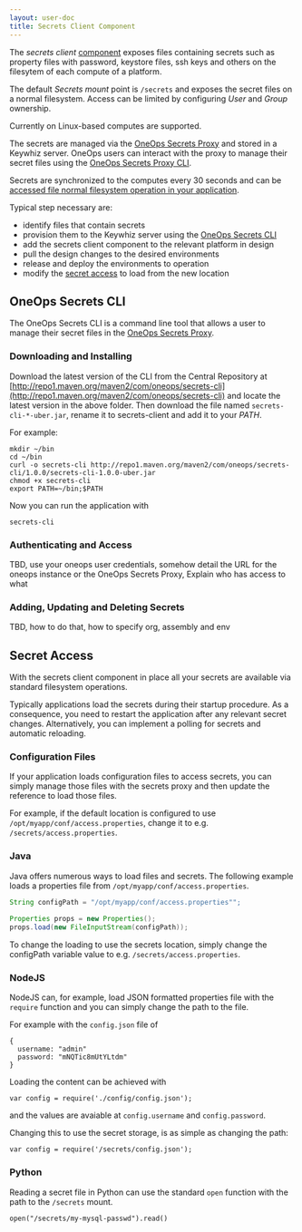 ```yaml
---
layout: user-doc
title: Secrets Client Component
---
```


The _secrets client_ [component](./components.html) exposes files containing
secrets such as property files with password, keystore files, ssh keys and 
others on the filesytem of each compute of a platform.

The default _Secrets mount_ point is `/secrets` and exposes the secret files on
a normal filesystem. Access can be limited by configuring _User_ and _Group_
ownership. 

Currently on Linux-based computes are supported.

The secrets are managed via the
[OneOps Secrets Proxy](../account/keywhiz-proxy.html) and stored in a Keywhiz
server. OneOps users can interact with the proxy to manage their secret files
using the [OneOps Secrets Proxy CLI](#keywhiz-proxy-cli). 

Secrets are synchronized to the computes every 30 seconds and can be [accessed
file normal filesystem operation in your application](#secret-access).

Typical step necessary are:

- identify files that contain secrets
- provision them to the Keywhiz server using the
[OneOps Secrets CLI](#oneops-secrets-cli)
- add the secrets client component to the relevant platform in design
- pull the design changes to the desired environments
- release and deploy the environments to operation
- modify the [secret access](#secret-access) to load from the new location


## OneOps Secrets CLI

The OneOps Secrets CLI is a command line tool that allows a user to manage their
secret files in the [OneOps Secrets Proxy](../account/keywhiz-proxy.html).

### Downloading and Installing

Download the latest version of the CLI from the Central Repository at
[http://repo1.maven.org/maven2/com/oneops/secrets-cli](http://repo1.maven.org/maven2/com/oneops/secrets-cli)
and locate the latest version in the above folder. Then download the file
named `secrets-cli-*-uber.jar`, rename it to secrets-client and add it to
your _PATH_.

For example:

```
mkdir ~/bin
cd ~/bin
curl -o secrets-cli http://repo1.maven.org/maven2/com/oneops/secrets-cli/1.0.0/secrets-cli-1.0.0-uber.jar
chmod +x secrets-cli
export PATH=~/bin;$PATH
```

Now you can run the application with

```
secrets-cli
```

### Authenticating and Access

TBD, use your oneops user credentials, somehow detail the URL for the oneops
instance or the OneOps Secrets Proxy, 
Explain who has access to what


### Adding, Updating and Deleting Secrets

TBD, how to do that, how to specify org, assembly and env



## Secret Access

With the secrets client component in place all your secrets are available via
standard filesystem operations.

Typically applications load the secrets during their startup procedure. As a
consequence, you need to restart the application after any relevant secret
changes. Alternatively, you can implement a polling for secrets and automatic
reloading.

### Configuration Files

If your application loads configuration files to access secrets, you can simply
manage those files with the secrets proxy and then update the reference to load
those files. 

For example, if the default location is configured to use 
`/opt/myapp/conf/access.properties`, change it to e.g.
`/secrets/access.properties`.

### Java

Java offers numerous ways to load files and secrets. The following example loads
a properties file from `/opt/myapp/conf/access.properties`.

```java
String configPath = "/opt/myapp/conf/access.properties"";
 
Properties props = new Properties();
props.load(new FileInputStream(configPath));
```

To change the loading to use the secrets location, simply change the configPath
variable value to e.g. `/secrets/access.properties`.

### NodeJS

NodeJS can, for example, load JSON formatted properties file with the `require`
function and you can simply change the path to the file. 

For example with the `config.json` file of

```
{
  username: "admin"
  password: "mNQTic8mUtYLtdm"
}
```

Loading the content can be achieved with

```
var config = require('./config/config.json');
```

and the values are avaiable at `config.username` and `config.password`.

Changing this to use the secret storage, is as simple as changing the path:

```
var config = require('/secrets/config.json');
```

### Python

Reading a secret file in Python can use the standard `open` function with the
path to the `/secrets` mount.

```
open("/secrets/my-mysql-passwd").read()
```
